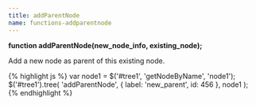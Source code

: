 ```yaml
---
title: addParentNode
name: functions-addparentnode
---
```


**function addParentNode(new_node_info, existing_node);**

Add a new node as parent of this existing node.

{% highlight js %}
var node1 = $('#tree1', 'getNodeByName', 'node1');
$('#tree1').tree(
    'addParentNode',
    {
        label: 'new_parent',
        id: 456
    },
    node1
);
{% endhighlight %}
